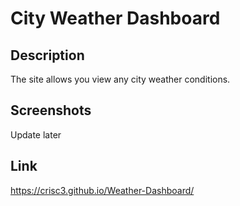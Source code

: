 # City Weather Dashboard

## Description
The site allows you view any city weather conditions.

## Screenshots
Update later

## Link
<a href="https://crisc3.github.io/Weather-Dashboard/" target="_blank">https://crisc3.github.io/Weather-Dashboard/</a>